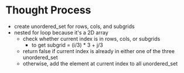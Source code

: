 # Thought Process

- create unordered_set for rows, cols, and subgrids
- nested for loop because it's a 2D array
  - check whether current index is in rows, cols, or subgrids
    - to get subgrid = (i/3) * 3 + j/3​
  - return false if current index is already in either one of the three unordered_set
  - otherwise, add the element at current index to all unordered_set
